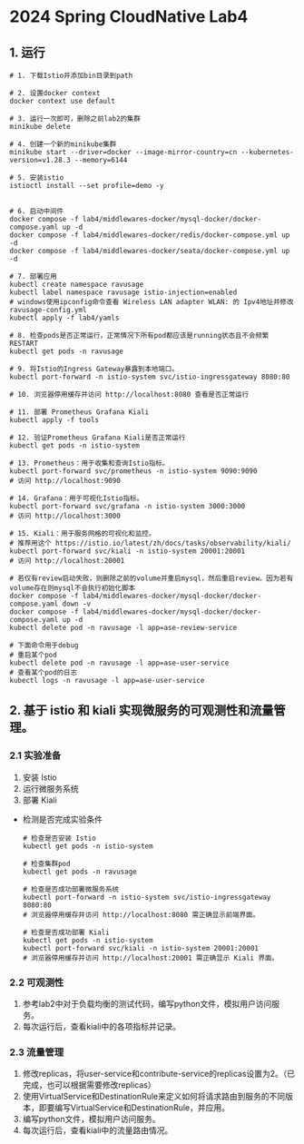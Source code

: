 # 2024 Spring CloudNative Lab4

## 1. 运行

```shell
# 1. 下载Istio并添加bin目录到path

# 2. 设置docker context
docker context use default

# 3. 运行一次即可，删除之前lab2的集群
minikube delete

# 4. 创建一个新的minikube集群
minikube start --driver=docker --image-mirror-country=cn --kubernetes-version=v1.28.3 --memory=6144

# 5. 安装istio
istioctl install --set profile=demo -y


# 6. 启动中间件
docker compose -f lab4/middlewares-docker/mysql-docker/docker-compose.yaml up -d
docker compose -f lab4/middlewares-docker/redis/docker-compose.yml up -d
docker compose -f lab4/middlewares-docker/seata/docker-compose.yml up -d

# 7. 部署应用
kubectl create namespace ravusage
kubectl label namespace ravusage istio-injection=enabled
# windows使用ipconfig命令查看 Wireless LAN adapter WLAN: 的 Ipv4地址并修改ravusage-config.yml
kubectl apply -f lab4/yamls

# 8. 检查pods是否正常运行，正常情况下所有pod都应该是running状态且不会频繁RESTART
kubectl get pods -n ravusage

# 9. 将Istio的Ingress Gateway暴露到本地端口。
kubectl port-forward -n istio-system svc/istio-ingressgateway 8080:80

# 10. 浏览器停用缓存并访问 http://localhost:8080 查看是否正常运行

# 11. 部署 Prometheus Grafana Kiali
kubectl apply -f tools

# 12. 验证Prometheus Grafana Kiali是否正常运行
kubectl get pods -n istio-system

# 13. Prometheus：用于收集和查询Istio指标。
kubectl port-forward svc/prometheus -n istio-system 9090:9090
# 访问 http://localhost:9090

# 14. Grafana：用于可视化Istio指标。
kubectl port-forward svc/grafana -n istio-system 3000:3000
# 访问 http://localhost:3000

# 15. Kiali：用于服务网格的可视化和监控。
# 推荐用这个 https://istio.io/latest/zh/docs/tasks/observability/kiali/ 
kubectl port-forward svc/kiali -n istio-system 20001:20001
# 访问 http://localhost:20001

# 若仅有review启动失败，则删除之前的volume并重启mysql，然后重启review。因为若有volume存在则mysql不会执行初始化脚本
docker compose -f lab4/middlewares-docker/mysql-docker/docker-compose.yaml down -v
docker compose -f lab4/middlewares-docker/mysql-docker/docker-compose.yaml up -d
kubectl delete pod -n ravusage -l app=ase-review-service

# 下面命令用于debug
# 重启某个pod
kubectl delete pod -n ravusage -l app=ase-user-service
# 查看某个pod的日志
kubectl logs -n ravusage -l app=ase-user-service
```

## 2. 基于 istio 和 kiali 实现微服务的可观测性和流量管理。

### 2.1 实验准备

1. 安装 Istio
2. 运行微服务系统
3. 部署 Kiali

* 检测是否完成实验条件

    ```shell
    # 检查是否安装 Istio
    kubectl get pods -n istio-system
  
    # 检查集群pod
    kubectl get pods -n ravusage
  
    # 检查是否成功部署微服务系统
    kubectl port-forward -n istio-system svc/istio-ingressgateway 8080:80
    # 浏览器停用缓存并访问 http://localhost:8080 需正确显示前端界面。
  
    # 检查是否成功部署 Kiali
    kubectl get pods -n istio-system
    kubectl port-forward svc/kiali -n istio-system 20001:20001
    # 浏览器停用缓存并访问 http://localhost:20001 需正确显示 Kiali 界面。
    ```

### 2.2 可观测性

1. 参考lab2中对于负载均衡的测试代码，编写python文件，模拟用户访问服务。
2. 每次运行后，查看kiali中的各项指标并记录。


### 2.3 流量管理

1. 修改replicas，将user-service和contribute-service的replicas设置为2。（已完成，也可以根据需要修改replicas）
2. 使用VirtualService和DestinationRule来定义如何将请求路由到服务的不同版本，即要编写VirtualService和DestinationRule，并应用。
3. 编写python文件，模拟用户访问服务。
4. 每次运行后，查看kiali中的流量路由情况。